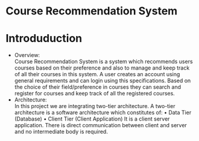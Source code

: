 # Course Recommendation System
# Introduduction
- Overview:  
Course Recommendation System is a system which recommends users courses based on their preference and also to manage and keep track of all their courses in this system. A user creates an account using general requirements and can login using this specifications. Based on the choice of their field/preference in courses they can search and register for courses and keep track of all the registered courses. 
- Architecture:  
In this project we are integrating two-tier architecture. A two-tier architecture is a software architecture which constitutes of:
•	Data Tier (Database)
•	Client Tier (Client Application)
It is a client server application. There is direct communication between client and server and no intermediate body is required. 

